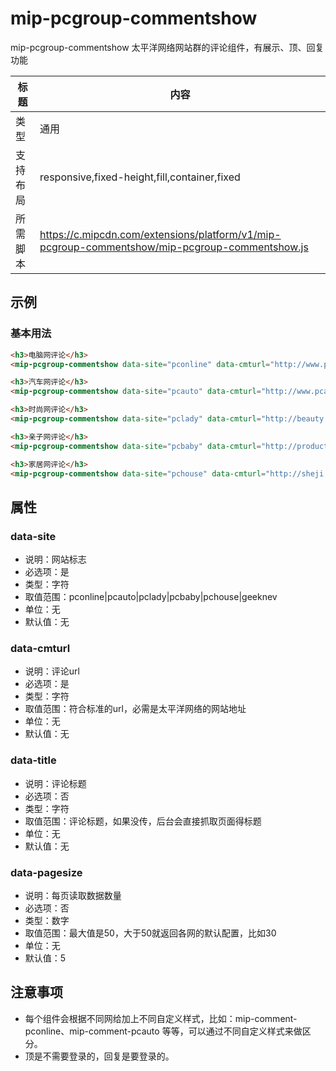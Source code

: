 # mip-pcgroup-commentshow

mip-pcgroup-commentshow 太平洋网络网站群的评论组件，有展示、顶、回复功能

标题|内容
----|----
类型|通用
支持布局|responsive,fixed-height,fill,container,fixed
所需脚本|https://c.mipcdn.com/extensions/platform/v1/mip-pcgroup-commentshow/mip-pcgroup-commentshow.js

## 示例

### 基本用法
```html
<h3>电脑网评论</h3>
<mip-pcgroup-commentshow data-site="pconline" data-cmturl="http://www.pconline.com.cn/zhizuotest/869/8692161.html" data-pagesize="10" data-title=""></mip-pcgroup-commentshow>

<h3>汽车网评论</h3>
<mip-pcgroup-commentshow data-site="pcauto" data-cmturl="http://www.pcauto.com.cn/nation/894/8948034.html" data-pagesize="20" data-title=""></mip-pcgroup-commentshow>

<h3>时尚网评论</h3>
<mip-pcgroup-commentshow data-site="pclady" data-cmturl="http://beauty.pclady.com.cn/zxzq/1104/683200.html" data-pagesize=""></mip-pcgroup-commentshow>

<h3>亲子网评论</h3>
<mip-pcgroup-commentshow data-site="pcbaby" data-cmturl="http://product.pcbaby.com.cn/zx/nf/dg/1703/3474146.html" data-pagesize="" data-title=""></mip-pcgroup-commentshow>

<h3>家居网评论</h3>
<mip-pcgroup-commentshow data-site="pchouse" data-cmturl="http://sheji.pchouse.com.cn/184/1841854.html" data-pagesize="" data-title=""></mip-pcgroup-commentshow>
```

## 属性

### data-site

- 说明：网站标志
- 必选项：是
- 类型：字符
- 取值范围：pconline|pcauto|pclady|pcbaby|pchouse|geeknev
- 单位：无
- 默认值：无


### data-cmturl

- 说明：评论url
- 必选项：是
- 类型：字符
- 取值范围：符合标准的url，必需是太平洋网络的网站地址
- 单位：无
- 默认值：无


### data-title

- 说明：评论标题
- 必选项：否
- 类型：字符
- 取值范围：评论标题，如果没传，后台会直接抓取页面得标题
- 单位：无
- 默认值：无


### data-pagesize

- 说明：每页读取数据数量
- 必选项：否
- 类型：数字
- 取值范围：最大值是50，大于50就返回各网的默认配置，比如30
- 单位：无
- 默认值：5


## 注意事项
- 每个组件会根据不同网给加上不同自定义样式，比如：mip-comment-pconline、mip-comment-pcauto 等等，可以通过不同自定义样式来做区分。
- 顶是不需要登录的，回复是要登录的。
